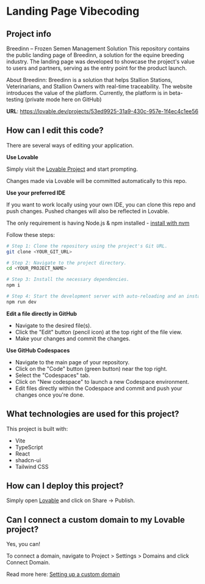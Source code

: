 # Landing Page Vibecoding 

## Project info
Breedinn – Frozen Semen Management Solution
This repository contains the public landing page of Breedinn, a solution for the equine breeding industry. The landing page was developed to showcase the project's value to users and partners, serving as the entry point for the product launch.

About Breedinn: Breedinn is a solution that helps Stallion Stations, Veterinarians, and Stallion Owners with real-time traceability. The website introduces the value of the platform. Currently, the platform is in beta-testing (private mode here on GitHub)

**URL**: https://lovable.dev/projects/53ed9925-31a9-430c-957e-1f4ec4c1ee56

## How can I edit this code?

There are several ways of editing your application.

**Use Lovable**

Simply visit the [Lovable Project](https://lovable.dev/projects/53ed9925-31a9-430c-957e-1f4ec4c1ee56) and start prompting.

Changes made via Lovable will be committed automatically to this repo.

**Use your preferred IDE**

If you want to work locally using your own IDE, you can clone this repo and push changes. Pushed changes will also be reflected in Lovable.

The only requirement is having Node.js & npm installed - [install with nvm](https://github.com/nvm-sh/nvm#installing-and-updating)

Follow these steps:

```sh
# Step 1: Clone the repository using the project's Git URL.
git clone <YOUR_GIT_URL>

# Step 2: Navigate to the project directory.
cd <YOUR_PROJECT_NAME>

# Step 3: Install the necessary dependencies.
npm i

# Step 4: Start the development server with auto-reloading and an instant preview.
npm run dev
```

**Edit a file directly in GitHub**

- Navigate to the desired file(s).
- Click the "Edit" button (pencil icon) at the top right of the file view.
- Make your changes and commit the changes.

**Use GitHub Codespaces**

- Navigate to the main page of your repository.
- Click on the "Code" button (green button) near the top right.
- Select the "Codespaces" tab.
- Click on "New codespace" to launch a new Codespace environment.
- Edit files directly within the Codespace and commit and push your changes once you're done.

## What technologies are used for this project?

This project is built with:

- Vite
- TypeScript
- React
- shadcn-ui
- Tailwind CSS

## How can I deploy this project?

Simply open [Lovable](https://lovable.dev/projects/53ed9925-31a9-430c-957e-1f4ec4c1ee56) and click on Share -> Publish.

## Can I connect a custom domain to my Lovable project?

Yes, you can!

To connect a domain, navigate to Project > Settings > Domains and click Connect Domain.

Read more here: [Setting up a custom domain](https://docs.lovable.dev/tips-tricks/custom-domain#step-by-step-guide)
